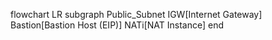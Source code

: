flowchart LR
  subgraph Public_Subnet
    IGW[Internet Gateway]
    Bastion[Bastion Host (EIP)]
    NATi[NAT Instance]
  end
